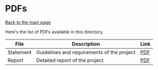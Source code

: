 # PDFs

[Back to the main page](../README.md)

Here's the list of PDFs available in this directory.

| File | Description | Link |
| --- | --- | --- |
| Statement | Guidelines and requirements of the project | [PDF](documents/statement.pdf) |
| Report | Detailed report of the project | [PDF](documents/report.pdf) |